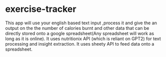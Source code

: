# exercise-tracker
This app will use your english based text input ,process it and give the an output on the the number of calories burnt and other data that can be directly stored onto a google spreadsheet(Any spreadsheet will work as long as it is online). It uses nutritionix API (which is reliant on GPT2) for text processing and insight extraction. It uses sheety API to feed data onto a spreadsheet.
